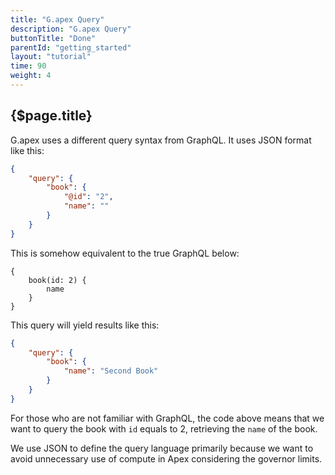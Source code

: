 ```yaml
---
title: "G.apex Query"
description: "G.apex Query"
buttonTitle: "Done"
parentId: "getting_started"
layout: "tutorial"
time: 90
weight: 4
---
```


## {$page.title}

G.apex uses a different query syntax from GraphQL. It uses JSON format like this:

```JSON
{
    "query": {
        "book": {
            "@id": "2",
            "name": ""
        }
    }
}
```

This is somehow equivalent to the true GraphQL below:

```
{
    book(id: 2) {
        name
    }
}
```

This query will yield results like this:

```JSON
{
    "query": {
        "book": {
            "name": "Second Book"
        }
    }
}
```

For those who are not familiar with GraphQL, the code above means that we want to query the book with `id` equals to 2, retrieving the `name` of the book.

We use JSON to define the query language primarily because we want to avoid unnecessary use of compute in Apex considering the governor limits.
